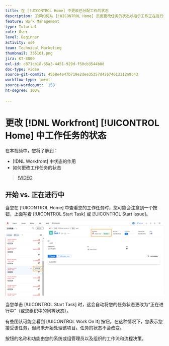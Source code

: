 ```yaml
---
title: 在 [!UICONTROL Home] 中更改已分配工作的状态
description: 了解如何从 [!UICONTROL Home] 页面更改任务的状态以指示工作正在进行中。了解为什么状态在  [!DNL  Workfront] 中很重要。
feature: Work Management
type: Tutorial
role: User
level: Beginner
activity: use
team: Technical Marketing
thumbnail: 335101.png
jira: KT-8800
exl-id: c871cb18-65a3-4451-929d-f50cb3544b8d
doc-type: video
source-git-commit: 4568e4e47b719e2dee35357d42674613112a9c43
workflow-type: tm+mt
source-wordcount: '158'
ht-degree: 100%

---
```


# 更改 [!DNL Workfront] [!UICONTROL Home] 中工作任务的状态

在本视频中，您将了解到：

* [!DNL  Workfront] 中状态的作用
* 如何更改工作任务的状态

>[!VIDEO](https://video.tv.adobe.com/v/3443440/?quality=12&learn=on&enablevpops&captions=chi_hans)

## 开始 vs. 正在进行中

当您在 [!UICONTROL Home] 中查看您的工作任务时，您可能会注意到一个按钮，上面写着 [!UICONTROL Start Task] 或 [!UICONTROL Start Issue]。

![[!DNL Workfront] [!UICONTROL Home]页面，其中的按钮显示 [!UICONTROL Start Task]。](assets/worker-fundamentals-1.png)

当您单击 [!UICONTROL Start Task] 时，这会自动将您的任务状态更改为“正在进行中”（或您组织中的同等状态）。

有些团队可能会看到 [!UICONTROL Work On It] 按钮。在这种情况下，您表示您接受该任务，但尚未开始处理该项目。任务的状态不会改变。

按钮的名称和功能由您的系统或组管理员以及组织的工作流和流程决策。

<!--
learn more URLs
-->
